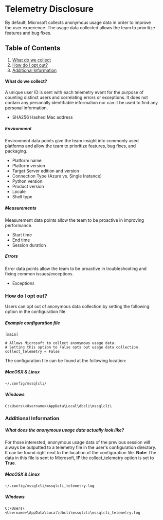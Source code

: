 # Telemetry Disclosure

By default, Microsoft collects anonymous usage data in order to improve the user experience. The usage data collected allows the team to prioritize features and bug fixes.

## Table of Contents
1. [What do we collect](#collect)
2. [How do I opt out?](#opt_out)
3. [Additional Information](#information)


#### <a name="collect"></a>What do we collect?
A unique user ID is sent with each telemetry event for the purpose of counting distinct users and correlating errors or exceptions. It does not contain any personally identifiable information nor can it be used to find any personal information.

  - SHA256 Hashed Mac address
  
##### Environment
Environment data points give the team insight into commonly used platforms and allow the team to prioritize features, bug fixes, and packaging.
  - Platform name
  - Platform version
  - Target Server edition and version
  - Connection Type (Azure vs. Single Instance)
  - Python version
  - Product version
  - Locale
  - Shell type

##### Measurements
Measurement data points allow the team to be proactive in improving performance.
  - Start time
  - End time
  - Session duration

##### Errors
Error data points allow the team to be proactive in troubleshooting and fixing common issues/exceptions.
- Exceptions

### <a name="opt_out"></a>How do I opt out?
Users can opt out of anonymous data collection by setting the following option in the configuration file:
##### Example configuration file
```
[main]

# Allows Microsoft to collect anonymous usage data.
# Setting this option to False opts out usage data collection.
collect_telemetry = False
```
The configuration file can be found at the following location:
##### MacOSX & Linux
```
~/.config/mssqlcli/
```
##### Windows
```
C:\Users\<Username>\AppData\Local\dbcli\mssqlcli\
```

### <a name="information"></a>Additional Information

##### What does the anonymous usage data actually look like?
For those interested, anonymous usage data of the previous session will always be outputted to a telemetry file in the user's configuration directory. It can be found right next to the location of the configuration file.
**Note**: The data in this file is sent to Microsoft, **IF** the collect_telemetry  option is set to **True**.
##### MacOSX & Linux
```
~/.config/mssqlcli/mssqlcli_telemetry.log
```
##### Windows
```
C:\Users\<Username>\AppData\Local\dbcli\mssqlcli\mssqlcli_telemetry.log
```
